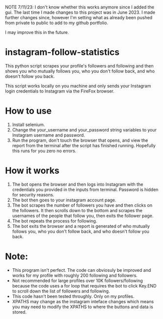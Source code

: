 NOTE 7/11/23: I don't know whether this works anymore since I added the gui. The last time I made changes to this project was in June 2023. I made further changes since, however I'm setting what as already been pushed from private to public to add to my github portfolio.

I may improve this in the future.

# instagram-follow-statistics

This python script scrapes your profile's followers and following and then shows you who mutually follows you, who you don't follow back, and who doesn't follow you back.

This script works locally on you machine and only sends your Instagram login credentials to Instagram via the FireFox browser.

# How to use

1. Install selenium.
2. Change the your_username and your_password string variables to your Instagram username and password.
3. Run the program, don't touch the browser that opens, and view the report from the terminal after the script has finished running. Hopefully this runs for you zero no errors.

# How it works

1. The bot opens the browser and then logs into Instagram with the credentials you provided in the inputs from terminal. Password is hidden for security reasons.
2. The bot then goes to your instagram account page.
3. The bot scrapes the number of followers you have and then clicks on the followers. It then scrolls down to the bottom and scrapes the usernames of the people that follow you, then exits the follower page.
4. The bot repeats the process for following.
5. The bot exits the browser and a report is generated of who mutually follows you, who you don't follow back, and who doesn't follow you back.

# Note: 
- This program isn't perfect. The code can obviosuly be improved and works for my profile with roughly 200 following and followers.
- Not recommended for large profiles over 10K followers/following because the code uses a for loop that requires the bot to click Key.END to scroll down the list of followers and following.
- This code hasn't been tested throughly. Only on my profiles.
- XPATHS may change as the instagram inteface changes which means you may need to modify the XPATHS to where the buttons and data is stored.
